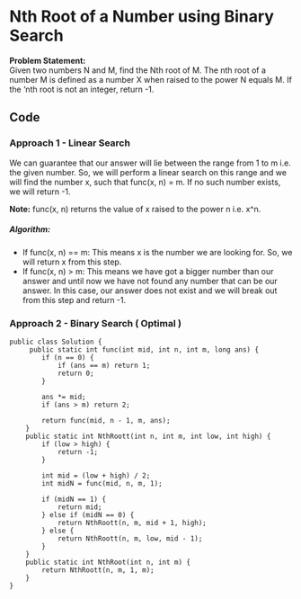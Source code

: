 # Nth Root of a Number using Binary Search

__Problem Statement:__  
 Given two numbers N and M, find the Nth root of M. The nth root of a number M is defined as a number X when raised to the power N equals M. If the ‘nth root is not an integer, return -1.

## Code

### Approach 1 - Linear Search

We can guarantee that our answer will lie between the range from 1 to m i.e. the given number. So, we will perform a linear search on this range and we will find the number x, such that
func(x, n) = m. If no such number exists, we will return -1.

__Note:__ func(x, n) returns the value of x raised to the power n i.e. x^n.

##### Algorithm:  

- If func(x, n) == m: This means x is the number we are looking for. So, we will return x from this step.
- If func(x, n) > m: This means we have got a bigger number than our answer and until now we have not found any number that can be our answer. In this case, our answer does not exist and we will break out from this step and return -1.

### Approach 2 - Binary Search ( Optimal )

```
public class Solution {
     public static int func(int mid, int n, int m, long ans) {
        if (n == 0) {
            if (ans == m) return 1;
            return 0;
        }

        ans *= mid;
        if (ans > m) return 2;

        return func(mid, n - 1, m, ans);
    }
    public static int NthRoott(int n, int m, int low, int high) {
        if (low > high) {
            return -1;
        }

        int mid = (low + high) / 2;
        int midN = func(mid, n, m, 1);

        if (midN == 1) {
            return mid;
        } else if (midN == 0) {
            return NthRoott(n, m, mid + 1, high);
        } else {
            return NthRoott(n, m, low, mid - 1);
        }
    }
    public static int NthRoot(int n, int m) {
        return NthRoott(n, m, 1, m);
    }
}

```